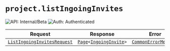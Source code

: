 # `project.listIngoingInvites`

![API: Internal/Beta](https://img.shields.io/static/v1?label=API&message=Internal/Beta&color=red&style=flat-square)
![Auth: Authenticated](https://img.shields.io/static/v1?label=Auth&message=Authenticated&color=informational&style=flat-square)



| Request | Response | Error |
|---------|----------|-------|
|<code><a href='#listingoinginvitesrequest'>ListIngoingInvitesRequest</a></code>|<code><a href='/docs/reference/dk.sdu.cloud.Page.md'>Page</a>&lt;<a href='#ingoinginvite'>IngoingInvite</a>&gt;</code>|<code><a href='/docs/reference/dk.sdu.cloud.CommonErrorMessage.md'>CommonErrorMessage</a></code>|



